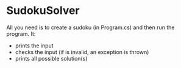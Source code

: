 # SudokuSolver

All you need is to create a sudoku (in Program.cs) and then run the program.
It:
* prints the input
* checks the input (if is invalid, an exception is thrown)
* prints all possible solution(s)
